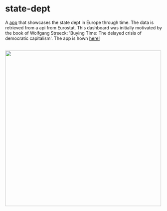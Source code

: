 # state-dept
A [app](https://tobiasbrils.shinyapps.io/state-debt/) that showcases the state dept in Europe through time.
The data is retrieved from a api from Eurostat. 
This dashboard was initially motivated by the book of Wolfgang Streeck: 'Buying Time: The delayed crisis of democratic capitalism'. The app is hown [here!](https://tobiasbrils.shinyapps.io/state-debt/)

<br>

<img src="https://encrypted-tbn0.gstatic.com/images?q=tbn:ANd9GcThA0bTxKm0uTyu9mmROHkBUV0fLQxbNXaW6Naua7Dm0TGot0Pc" height="500">

</img>